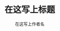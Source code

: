 ---
layout: post
title: 在这写上标题
tags:  [标签1,标签2]
categories: [分类名]
author: 在这写上作者名
excerpt: "在这写上摘记..."
---